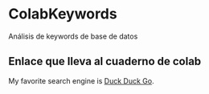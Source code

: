 # ColabKeywords
Análisis de keywords de base de datos 

## Enlace que lleva al cuaderno de colab 

My favorite search engine is [Duck Duck Go](https://colab.research.google.com/drive/1tDrO7_XdUsMew95qKRog8JP0lrLa5cWC?hl=es#scrollTo=4mSnk9YOuayf "The best search engine for privacy").
